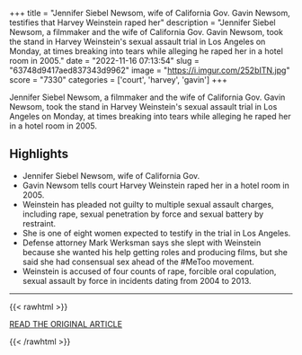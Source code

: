 +++
title = "Jennifer Siebel Newsom, wife of California Gov. Gavin Newsom, testifies that Harvey Weinstein raped her"
description = "Jennifer Siebel Newsom, a filmmaker and the wife of California Gov. Gavin Newsom, took the stand in Harvey Weinstein's sexual assault trial in Los Angeles on Monday, at times breaking into tears while alleging he raped her in a hotel room in 2005."
date = "2022-11-16 07:13:54"
slug = "63748d9417aed837343d9962"
image = "https://i.imgur.com/252bITN.jpg"
score = "7330"
categories = ['court', 'harvey', 'gavin']
+++

Jennifer Siebel Newsom, a filmmaker and the wife of California Gov. Gavin Newsom, took the stand in Harvey Weinstein's sexual assault trial in Los Angeles on Monday, at times breaking into tears while alleging he raped her in a hotel room in 2005.

## Highlights

- Jennifer Siebel Newsom, wife of California Gov.
- Gavin Newsom tells court Harvey Weinstein raped her in a hotel room in 2005.
- Weinstein has pleaded not guilty to multiple sexual assault charges, including rape, sexual penetration by force and sexual battery by restraint.
- She is one of eight women expected to testify in the trial in Los Angeles.
- Defense attorney Mark Werksman says she slept with Weinstein because she wanted his help getting roles and producing films, but she said she had consensual sex ahead of the #MeToo movement.
- Weinstein is accused of four counts of rape, forcible oral copulation, sexual assault by force in incidents dating from 2004 to 2013.

---

{{< rawhtml >}}
  <p class="article-category">
    <a target="_blank" href="https://www.cnn.com/2022/11/14/us/jennifer-siebel-newsom-harvey-weinstein-trial/index.html">READ THE ORIGINAL ARTICLE</a>
  </p>
{{< /rawhtml >}}
